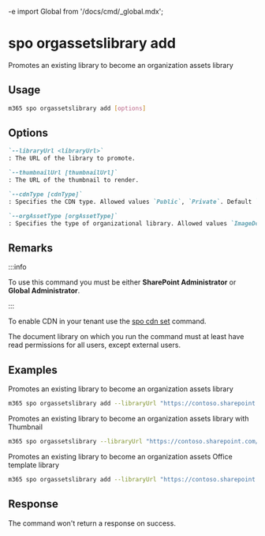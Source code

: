 -e <!-- DISCLAIMER: All secrets, passwords, and sensitive values in this document are examples only and not real credentials. -->
import Global from '/docs/cmd/_global.mdx';

# spo orgassetslibrary add

Promotes an existing library to become an organization assets library

## Usage

```sh
m365 spo orgassetslibrary add [options]
```

## Options

```md definition-list
`--libraryUrl <libraryUrl>`
: The URL of the library to promote.

`--thumbnailUrl [thumbnailUrl]`
: The URL of the thumbnail to render.

`--cdnType [cdnType]`
: Specifies the CDN type. Allowed values `Public`, `Private`. Default `Private`.

`--orgAssetType [orgAssetType]`
: Specifies the type of organizational library. Allowed values `ImageDocumentLibrary`, `OfficeTemplateLibrary`, `OfficeFontLibrary`. Defaults to `ImageDocumentLibrary`.
```

<Global />

## Remarks

:::info

To use this command you must be either **SharePoint Administrator** or **Global Administrator**.

:::

To enable CDN in your tenant use the [spo cdn set](../cdn/cdn-set.mdx) command.

The document library on which you run the command must at least have read permissions for all users, except external users.

## Examples

Promotes an existing library to become an organization assets library

```sh
m365 spo orgassetslibrary add --libraryUrl "https://contoso.sharepoint.com/SiteAssets"
```

Promotes an existing library to become an organization assets library with Thumbnail

```sh
m365 spo orgassetslibrary --libraryUrl "https://contoso.sharepoint.com/SiteAssets" --thumbnailUrl "https://contoso.sharepoint.com/assets/logo.png"
```

Promotes an existing library to become an organization assets Office template library

```sh
m365 spo orgassetslibrary add --libraryUrl "https://contoso.sharepoint.com/SiteAssets" --orgAssetType "OfficeTemplateLibrary"
```

## Response

The command won't return a response on success.
